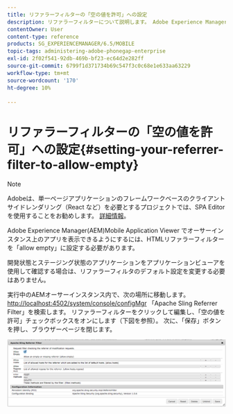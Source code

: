 ```yaml
---
title: リファラーフィルターの「空の値を許可」への設定
description: リファラーフィルターについて説明します。 Adobe Experience Manager(AEM)Mobile Application Viewer でオーサーインスタンス上のアプリを表示できるようにするには、HTMLリファラーフィルターを「allow empty」に設定する必要があります。
contentOwner: User
content-type: reference
products: SG_EXPERIENCEMANAGER/6.5/MOBILE
topic-tags: administering-adobe-phonegap-enterprise
exl-id: 2f02f541-92db-469b-bf23-ec64d2e282ff
source-git-commit: 6799f1d371734b69c547f3c0c68e1e633aa63229
workflow-type: tm+mt
source-wordcount: '170'
ht-degree: 10%

---
```


# リファラーフィルターの「空の値を許可」への設定{#setting-your-referrer-filter-to-allow-empty}

>[!NOTE]
>
>Adobeは、単一ページアプリケーションのフレームワークベースのクライアントサイドレンダリング（React など）を必要とするプロジェクトでは、SPA Editor を使用することをお勧めします。 [詳細情報](/help/sites-developing/spa-overview.md)。

Adobe Experience Manager(AEM)Mobile Application Viewer でオーサーインスタンス上のアプリを表示できるようにするには、HTMLリファラーフィルターを「allow empty」に設定する必要があります。

開発状態とステージング状態のアプリケーションをアプリケーションビューアを使用して確認する場合は、リファラーフィルタのデフォルト設定を変更する必要はありません。

実行中のAEMオーサーインスタンス内で、次の場所に移動します。 [http://localhost:4502/system/console/configMgr](http://localhost:4502/system/console/configMgr) 「Apache Sling Referrer Filter」を検索します。 リファラーフィルターをクリックして編集し、「空の値を許可」チェックボックスをオンにします（下図を参照）。 次に、「保存」ボタンを押し、ブラウザーページを閉じます。

![リファラーフィルター設定](assets/chlimage_1-106.png)
